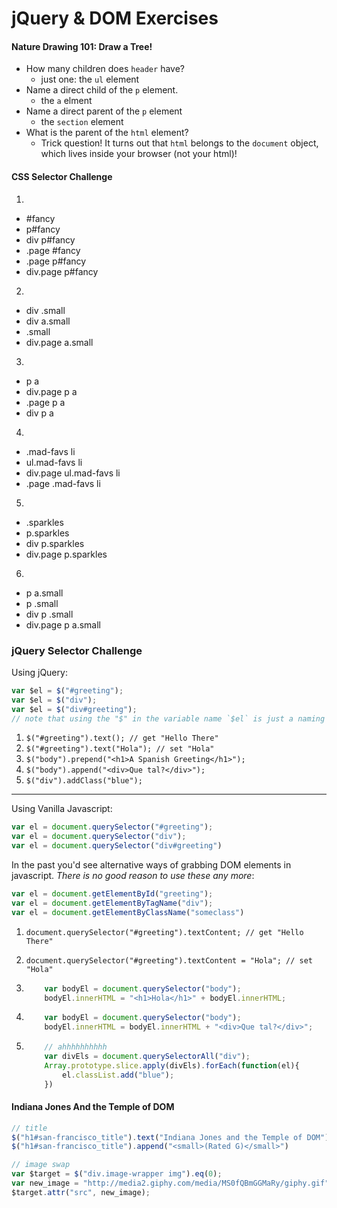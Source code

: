 # jQuery & DOM Exercises

#### Nature Drawing 101: Draw a Tree!
* How many children does `header` have?
    - just one: the `ul` element
* Name a direct child of the `p` element.
    - the `a` elment
* Name a direct parent of the `p` element
    - the `section` element
* What is the parent of the `html` element?
    - Trick question! It turns out that `html` belongs to the `document` object, which lives inside your browser (not your html)!

#### CSS Selector Challenge
1.
* \#fancy
* p#fancy
* div p#fancy
* .page #fancy
* .page p#fancy
* div.page p#fancy

2.
* div .small
* div a.small
* .small
* div.page a.small

3.
* p a
* div.page p a
* .page p a
* div p a

4.
* .mad-favs li
* ul.mad-favs li
* div.page ul.mad-favs li
* .page .mad-favs li

5.
* .sparkles
* p.sparkles
* div p.sparkles
* div.page p.sparkles

6.
* p a.small
* p .small
* div p .small
* div.page p a.small

### jQuery Selector Challenge

Using jQuery:

``` javascript
var $el = $("#greeting");
var $el = $("div");
var $el = $("div#greeting");
// note that using the "$" in the variable name `$el` is just a naming convention, it indicates to you, dear reader, that the value of `$el` is a jquery `object` and has special jquery methods.
```

1. `$("#greeting").text(); // get "Hello There"`
2. `$("#greeting").text("Hola"); // set "Hola"`
3. `$("body").prepend("<h1>A Spanish Greeting</h1>");`
4. `$("body").append("<div>Que tal?</div>");`
5. `$("div").addClass("blue");`

---
Using Vanilla Javascript:

``` javascript
var el = document.querySelector("#greeting");
var el = document.querySelector("div");
var el = document.querySelector("div#greeting")
```

In the past you'd see alternative ways of grabbing DOM elements in javascript. *There is no good reason to use these any more*:

``` javascript
var el = document.getElementById("greeting");
var el = document.getElementByTagName("div");
var el = document.getElementByClassName("someclass")
```

1. `document.querySelector("#greeting").textContent; // get "Hello There"`
2. `document.querySelector("#greeting").textContent = "Hola"; // set "Hola"`
3.  
    ``` javascript
        var bodyEl = document.querySelector("body");
        bodyEl.innerHTML = "<h1>Hola</h1>" + bodyEl.innerHTML;
    ```
4.  
    ``` javascript
        var bodyEl = document.querySelector("body");
        bodyEl.innerHTML = bodyEl.innerHTML + "<div>Que tal?</div>";
    ```

5. 
    ``` javascript
        // ahhhhhhhhhh
        var divEls = document.querySelectorAll("div");
        Array.prototype.slice.apply(divEls).forEach(function(el){
            el.classList.add("blue");
        })
    ```


#### Indiana Jones And the Temple of DOM

``` javascript
// title
$("h1#san-francisco_title").text("Indiana Jones and the Temple of DOM");
$("h1#san-francisco_title").append("<small>(Rated G)</small>")

// image swap
var $target = $("div.image-wrapper img").eq(0);
var new_image = "http://media2.giphy.com/media/MS0fQBmGGMaRy/giphy.gif";
$target.attr("src", new_image);
```